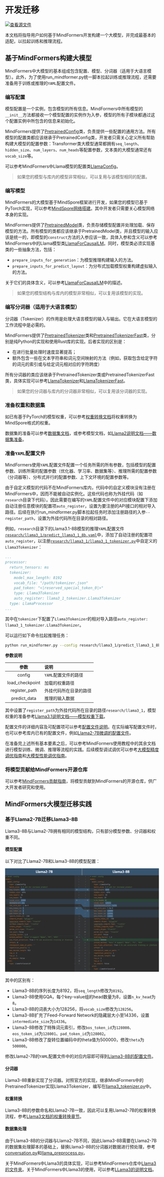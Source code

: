 # 开发迁移

[![查看源文件](https://mindspore-website.obs.cn-north-4.myhuaweicloud.com/website-images/r2.4.10/resource/_static/logo_source.svg)](https://gitee.com/mindspore/docs/blob/r2.4.10/docs/mindformers/docs/source_zh_cn/usage/dev_migration.md)

本文档将指导用户如何基于MindFormers开发构建一个大模型，并完成最基本的适配，以拉起训练和推理流程。

## 基于MindFormers构建大模型

MindFormers中大模型的基本组成包含配置、模型、分词器（适用于大语言模型）。此外，为了使用run_mindformer.py统一脚本拉起训练或推理流程，还需要准备用于训练或推理的`YAML`配置文件。

### 编写配置

模型配置是一个实例，包含模型的所有信息。MindFormers中所有模型的`__init__`方法都接收一个模型配置的实例作为入参，模型的所有子模块都通过这个配置实例中所包含的信息来初始化。

MindFormers提供了[PretrainedConfig](https://www.mindspore.cn/mindformers/docs/zh-CN/r1.3.2/models/mindformers.models.PretrainedConfig.html)类，负责提供一些配置的通用方法。所有模型的配置类都应该继承于PretrainedConfig类，开发者只需关心定义所有帮助构建大模型的配置参数：Transformer类大模型通常都拥有`seq_length`、`hidden_size`、`num_layers`、`num_heads`等配置参数，文本类的大模型通常还有`vocab_size`等。

可以参考MindFormers中Llama模型的配置类[LlamaConfig](https://www.mindspore.cn/mindformers/docs/zh-CN/r1.3.2/models/mindformers.models.LlamaConfig.html)。

> 如果您的模型与库内的模型非常相似，可以复用与该模型相同的配置。

### 编写模型

MindFormers的大模型基于MindSpore框架进行开发，如果您的模型已基于PyTorch实现，可以参考[MindSpore网络搭建](https://www.mindspore.cn/docs/zh-CN/r2.4.10/migration_guide/model_development/model_and_cell.html)。其中开发者只需要关心模型网络本身的实现。

MindFormers提供了[PretrainedModel](https://www.mindspore.cn/mindformers/docs/zh-CN/r1.3.2/models/mindformers.models.PreTrainedModel.html)类，负责存储模型配置并处理加载、保存模型的方法。所有模型的类都应该继承于PretrainedModel类，并且模型的输入应该是统一的，即模型的`construct`方法的入参应该一致，具体入参和含义可以参考MindFormers中的Llama模型类[LlamaForCausalLM](https://www.mindspore.cn/mindformers/docs/zh-CN/r1.3.2/models/mindformers.models.LlamaForCausalLM.html)。同时，模型类必须实现基类的一些抽象方法，包括：

- `prepare_inputs_for_generation`：为模型推理构建输入的方法。
- `prepare_inputs_for_predict_layout`：为分布式加载模型权重构建虚拟输入的方法。

关于它们的具体含义，可以参考[LlamaForCausalLM](https://www.mindspore.cn/mindformers/docs/zh-CN/r1.3.2/models/mindformers.models.LlamaForCausalLM.html)中的描述。

> 如果您的模型结构与库内的模型非常相似，可以复用该模型的实现。

### 编写分词器（适用于大语言模型）

分词器（Tokenizer）的作用是处理大语言模型的输入与输出。它在大语言模型的工作流程中是必需的。

MindFormers提供了[PretrainedTokenizer](https://www.mindspore.cn/mindformers/docs/zh-CN/r1.3.2/models/mindformers.models.PreTrainedTokenizer.html)类和[PretrainedTokenizerFast](https://www.mindspore.cn/mindformers/docs/zh-CN/r1.3.2/models/mindformers.models.PreTrainedTokenizerFast.html)类，分别是纯Python的实现和使用Rust库的实现。后者实现的区别是：

- 在进行批量处理时速度显著提高；
- 额外包含一些在文本字符串和词元空间映射的方法（例如，获取包含给定字符的词元的索引或与给定词元相对应的字符跨度）

所有分词器的类应该继承于PretrainedTokenizer类或PretrainedTokenizerFast类，具体实现可以参考[LlamaTokenizer](https://www.mindspore.cn/mindformers/docs/zh-CN/r1.3.2/models/mindformers.models.LlamaTokenizer.html)和[LlamaTokenizerFast](https://www.mindspore.cn/mindformers/docs/zh-CN/r1.3.2/models/mindformers.models.LlamaTokenizerFast.html)。

> 如果您的分词器与库内的分词器非常相似，可以复用该分词器的实现。

### 准备权重和数据集

如已有基于PyTorch的模型权重，可以参考[权重转换文档](https://www.mindspore.cn/mindformers/docs/zh-CN/r1.3.2/function/weight_conversion.html)将权重转换为MindSpore格式的权重。

数据集的准备可以参考[数据集文档](https://www.mindspore.cn/mindformers/docs/zh-CN/r1.3.2/function/dataset.html)，或参考模型文档，如[Llama2说明文档——数据集准备](https://gitee.com/mindspore/mindformers/blob/r1.3.0/docs/model_cards/llama2.md#%E6%95%B0%E6%8D%AE%E5%8F%8A%E6%9D%83%E9%87%8D%E5%87%86%E5%A4%87)。

### 准备`YAML`配置文件

MindFormers使用`YAML`配置文件配置一个任务所需的所有参数，包括模型的配置参数、训练所需的配置参数（优化器、学习率、数据集等）、推理所需的配置参数（分词器等）、分布式并行的配置参数、上下文环境的配置参数等。

由于自定义模型的代码不在MindFormers库内，代码中的自定义模块没有注册在MindFormers中，因而不能被自动实例化。这些代码也称为外挂代码（如`research`目录下代码）。因此需要在编写的`YAML`配置文件中的对应模块配置下添加自动注册任意模块的配置项`auto_register`，设置为要注册的API接口的相对导入路径。后续在执行run_mindformer.py脚本拉起任务时添加注册路径的入参`--register_path`，设置为外挂代码所在目录的相对路径。

例如，`research`目录下的Llama3.1-8B模型的推理`YAML`配置文件[`research/llama3_1/predict_llama3_1_8b.yaml`](https://gitee.com/mindspore/mindformers/blob/r1.3.0/research/llama3_1/predict_llama3_1_8b.yaml)中，添加了自动注册的配置项`auto_register`，以注册[`research/llama3_1/llama3_1_tokenizer.py`](https://gitee.com/mindspore/mindformers/blob/r1.3.0/research/llama3_1/llama3_1_tokenizer.py)中自定义的`Llama3Tokenizer`：

```yaml
...
processor:
  return_tensors: ms
  tokenizer:
    model_max_length: 8192
    vocab_file: "/path/tokenizer.json"
    pad_token: "<|reserved_special_token_0|>"
    type: Llama3Tokenizer
    auto_register: llama3_1_tokenizer.Llama3Tokenizer
  type: LlamaProcessor
...
```

其中在`tokenizer`下配置了`Llama3Tokenizer`的相对导入路径`auto_register: llama3_1_tokenizer.Llama3Tokenizer`。

可以运行如下命令拉起推理任务：

```bash
python run_mindformer.py --config research/llama3_1/predict_llama3_1_8b.yaml --load_checkpoint path/to/llama3_1_8b.ckpt --register_path research/llama3_1 --predict_data "hello"
```

**参数说明**

|       参数        | 说明            |
|:---------------:|:--------------|
|     config      | `YAML`配置文件的路径 |
| load_checkpoint | 加载的权重路径       |
|  register_path  | 外挂代码所在目录的路径   |
|  predict_data   | 推理的输入数据       |

其中设置了`register_path`为外挂代码所在目录的路径`research/llama3_1`，模型权重的准备参考[Llama3.1说明文档——模型权重下载](https://gitee.com/mindspore/mindformers/blob/r1.3.0/research/llama3_1/llama3_1.md#%E6%A8%A1%E5%9E%8B%E6%9D%83%E9%87%8D%E4%B8%8B%E8%BD%BD)。

配置文件的详细内容及可配置项可以参考[配置文件说明](https://www.mindspore.cn/mindformers/docs/zh-CN/r1.3.2/appendix/conf_files.html)。在实际编写配置文件时，也可以参考库内已有的配置文件，例如[Llama2-7B微调的配置文件](https://gitee.com/mindspore/mindformers/blob/r1.3.0/configs/llama2/finetune_llama2_7b.yaml)。

在准备完上述所有基本要素之后，可以参考MindFormers使用教程中的其余文档进行模型训练、微调、推理等流程的实践。后续模型调试调优可以参考[大模型精度调优指南](https://www.mindspore.cn/mindformers/docs/zh-CN/r1.3.2/acc_optimize/acc_optimize.html)和[大模型性能调优指南](https://www.mindspore.cn/mindformers/docs/zh-CN/r1.3.2/perf_optimize/perf_optimize.html)。

### 将模型贡献给MindFormers开源仓库

可以参考[MindFormers贡献指南](https://www.mindspore.cn/mindformers/docs/zh-CN/r1.3.2/faq/mindformers_contribution.html)，将模型贡献到MindFormers的开源仓库，供广大开发者研究和使用。

## MindFormers大模型迁移实践

### 基于Llama2-7B迁移Llama3-8B

Llama3-8B与Llama2-7B拥有相同的模型结构，只有部分模型参数、分词器和权重不同。

#### 模型配置

以下对比了Llama2-7B和Llama3-8B的模型配置：

![model_config_comparison](image/model_config_comparison.png)

其中的区别有：

- Llama3-8B的序列长度为8192，将`seq_length`修改为`8192`。
- Llama3-8B使用GQA，每个key-value组的head数量为8，设置`n_kv_head`为`8`。
- Llama3-8B的词表大小为128256，将`vocab_size`修改为`128256`。
- Llama3-8B扩充了Feed-Forward Network的隐藏层大小至14336，设置`intermediate_size`为`14336`。
- Llama3-8B修改了特殊词元索引，修改`bos_token_id`为`128000`、`eos_token_id`为`128001`、`pad_token_id`为`128002`。
- Llama3-8B修改了旋转位置编码中的theta值为500000，修改`theta`为`500000`。

修改Llama2-7B的`YAML`配置文件中的对应内容即可得到[Llama3-8B的配置文件](https://gitee.com/mindspore/mindformers/blob/r1.3.0/research/llama3/finetune_llama3_8b_8k_800T_A2_64G.yaml)。

#### 分词器

Llama3-8B重新实现了分词器。对照官方的实现，继承MindFormers中的PretrainedTokenizer实现Llama3Tokenizer，编写在[llama3_tokenizer.py](https://gitee.com/mindspore/mindformers/blob/r1.3.0/research/llama3/llama3_tokenizer.py)中。

#### 权重转换

Llama3-8B的参数命名和Llama2-7B一致，因此可以复用Llama2-7B的权重转换流程，参考[Llama3文档的权重转换章节](https://gitee.com/mindspore/mindformers/blob/r1.3.0/research/llama3/llama3.md#%E6%A8%A1%E5%9E%8B%E6%9D%83%E9%87%8D%E8%BD%AC%E6%8D%A2)。

#### 数据集处理

由于Llama3-8B的分词器与Llama2-7B不同，因此Llama3-8B需要在Llama2-7B的数据集处理脚本的基础上，替换Llama3-8B的分词器对数据进行预处理，参考[conversation.py](https://gitee.com/mindspore/mindformers/blob/r1.3.0/research/llama3/conversation.py)和[llama_preprocess.py](https://gitee.com/mindspore/mindformers/blob/r1.3.0/research/llama3/llama_preprocess.py)。

关于MindFormers中Llama3的具体实现，可以参考MindFormers仓库中[Llama3的文件夹](https://gitee.com/mindspore/mindformers/tree/r1.3.0/research/llama3)。关于MindFormers中Llama3的使用，可以参考[LLama3的说明文档](https://gitee.com/mindspore/mindformers/blob/r1.3.0/research/llama3/llama3.md)。
